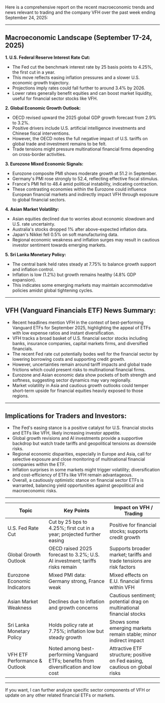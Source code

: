 Here is a comprehensive report on the recent macroeconomic trends and news relevant to trading and the company VFH over the past week ending September 24, 2025:

---

## Macroeconomic Landscape (September 17-24, 2025)

**1. U.S. Federal Reserve Interest Rate Cut:**
- The Fed cut the benchmark interest rate by 25 basis points to 4.25%, the first cut in a year.
- This move reflects easing inflation pressures and a slower U.S. economic growth trajectory.
- Projections imply rates could fall further to around 3.4% by 2026.
- Lower rates generally benefit equities and can boost market liquidity, useful for financial sector stocks like VFH.

**2. Global Economic Growth Outlook:**
- OECD revised upward the 2025 global GDP growth forecast from 2.9% to 3.2%.
- Positive drivers include U.S. artificial intelligence investments and Chinese fiscal interventions.
- However, the OECD notes the full negative impact of U.S. tariffs on global trade and investment remains to be felt.
- Trade tensions might pressure multinational financial firms depending on cross-border activities.

**3. Eurozone Mixed Economic Signals:**
- Eurozone composite PMI shows moderate growth at 51.2 in September.
- Germany's PMI rose strongly to 52.4, reflecting effective fiscal stimulus.
- France's PMI fell to 48.4 amid political instability, indicating contraction.
- These contrasting economies within the Eurozone could influence European financial markets and indirectly impact VFH through exposure to global financial sectors.

**4. Asian Market Volatility:**
- Asian equities declined due to worries about economic slowdown and U.S. rate uncertainty.
- Australia's stocks dropped 1% after above-expected inflation data.
- Japan's Nikkei fell 0.5% on soft manufacturing data.
- Regional economic weakness and inflation surges may result in cautious investor sentiment towards emerging markets.

**5. Sri Lanka Monetary Policy:**
- The central bank held rates steady at 7.75% to balance growth support and inflation control.
- Inflation is low (1.2%) but growth remains healthy (4.8% GDP expansion).
- This indicates some emerging markets may maintain accommodative policies amidst global tightening cycles.

---

## VFH (Vanguard Financials ETF) News Summary:

- Recent headlines mention VFH in the context of best-performing Vanguard ETFs for September 2025, highlighting the appeal of ETFs with low expense ratios and instant diversification.
- VFH tracks a broad basket of U.S. financial sector stocks including banks, insurance companies, capital markets firms, and diversified financials.
- The recent Fed rate cut potentially bodes well for the financial sector by lowering borrowing costs and supporting credit growth.
- However, uncertainties remain around tariff impacts and global trade frictions which could present risks to multinational financial firms.
- Eurozone and Asian economic data show pockets of both strength and softness, suggesting sector dynamics may vary regionally.
- Market volatility in Asia and cautious growth outlooks could temper short-term upside for financial equities heavily exposed to those regions.

---

## Implications for Traders and Investors:

- The Fed's easing stance is a positive catalyst for U.S. financial stocks and ETFs like VFH, likely increasing investor appetite.
- Global growth revisions and AI investments provide a supportive backdrop but watch trade tariffs and geopolitical tensions as downside risks.
- Regional economic disparities, especially in Europe and Asia, call for selective exposure and close monitoring of multinational financial companies within the ETF.
- Inflation surprises in some markets might trigger volatility; diversification and cost-efficiency of ETFs like VFH remain advantageous.
- Overall, a cautiously optimistic stance on financial sector ETFs is warranted, balancing yield opportunities against geopolitical and macroeconomic risks.

---

| Topic                        | Key Points                                                                                      | Impact on VFH / Trading                                                 |
|------------------------------|------------------------------------------------------------------------------------------------|------------------------------------------------------------------------|
| U.S. Fed Rate Cut             | Cut by 25 bps to 4.25%; first cut in a year; projected further easing                          | Positive for financial stocks; supports credit growth                  |
| Global Growth Outlook         | OECD raised 2025 forecast to 3.2%; U.S. AI investment; tariffs risks remain                     | Supports broader market; tariffs and trade tensions are risk factors   |
| Eurozone Economic Indicators  | Mixed PMI data: Germany strong, France weak                                                    | Mixed effects on E.U. financial firms within VFH                       |
| Asian Market Weakness         | Declines due to inflation and growth concerns                                                  | Cautious sentiment; potential drag on multinational financial stocks   |
| Sri Lanka Monetary Policy     | Holds policy rate at 7.75%; inflation low but steady growth                                    | Shows some emerging markets remain stable; minor indirect impact       |
| VFH ETF Performance & Outlook | Noted among best-performing Vanguard ETFs; benefits from diversification and low cost          | Attractive ETF structure; positive on Fed easing, cautious on global risks |

---

If you want, I can further analyze specific sector components of VFH or update on any other related financial ETFs or markets.